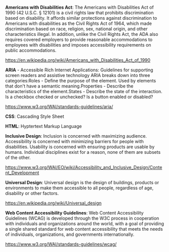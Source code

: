 **Americans with Disabilities Act**: The Americans with Disabilities Act of 1990 (42 U.S.C. § 12101) is a civil rights law that prohibits discrimination based on disability. It affords similar protections against discrimination to Americans with disabilities as the Civil Rights Act of 1964, which made discrimination based on race, religion, sex, national origin, and other characteristics illegal. In addition, unlike the Civil Rights Act, the ADA also requires covered employers to provide reasonable accommodations to employees with disabilities and imposes accessibility requirements on public accommodations.

https://en.wikipedia.org/wiki/Americans_with_Disabilities_Act_of_1990

**ARIA** - Accessible Rich Internet Applications: Guidelines for supporting screen readers and assistive technology ARIA breaks down into three categories:Roles - Define the purpose of the element. Used by elements that don't have a semantic meaning.Properties - Describe the characteristics of the element.States - Describe the state of the interaction. Is a checkbox checked or unchecked? Is a button enabled or disabled?

https://www.w3.org/WAI/standards-guidelines/aria/

**CSS**: Cascading Style Sheet

**HTML**: Hyptertext Markup Language

**Inclusive Design**: Inclusion is concerned with maximizing audience. Accessibility is concerned with minimizing barriers for people with disabilities. Usability is concerned with ensuring products are usable by humans. Individual disciplines exist for a reason, none of them are subsets of the other.

https://www.w3.org/WAI/EO/wiki/Accessibility_and_Inclusive_Design/Content_Development

**Universal Design**: Universal design is the design of buildings, products or environments to make them accessible to all people, regardless of age, disability or other factors.

https://en.wikipedia.org/wiki/Universal_design

**Web Content Accessibility Guidelines**: Web Content Accessibility Guidelines (WCAG) is developed through the W3C process in cooperation with individuals and organizations around the world, with a goal of providing a single shared standard for web content accessibility that meets the needs of individuals, organizations, and governments internationally.

https://www.w3.org/WAI/standards-guidelines/wcag/